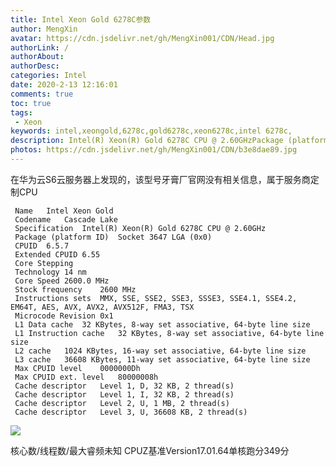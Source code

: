```yaml
---
title: Intel Xeon Gold 6278C参数
author: MengXin
avatar: https://cdn.jsdelivr.net/gh/MengXin001/CDN/Head.jpg
authorLink: /
authorAbout: 
authorDesc: 
categories: Intel
date: 2020-2-13 12:16:01
comments: true
toc: true
tags:
 - Xeon
keywords: intel,xeongold,6278c,gold6278c,xeon6278c,intel 6278c,
description: Intel(R) Xeon(R) Gold 6278C CPU @ 2.60GHzPackage (platform ID)	Socket 3647 LGA (0x0)Technology 14 nm
photos: https://cdn.jsdelivr.net/gh/MengXin001/CDN/b3e8dae89.jpg
---
```


在华为云S6云服务器上发现的，该型号牙膏厂官网没有相关信息，属于服务商定制CPU
<!--more-->
``` 
 Name	Intel Xeon Gold
 Codename	Cascade Lake
 Specification	Intel(R) Xeon(R) Gold 6278C CPU @ 2.60GHz
 Package (platform ID)	Socket 3647 LGA (0x0)
 CPUID	6.5.7
 Extended CPUID	6.55
 Core Stepping	
 Technology	14 nm
 Core Speed	2600.0 MHz
 Stock frequency	2600 MHz
 Instructions sets	MMX, SSE, SSE2, SSE3, SSSE3, SSE4.1, SSE4.2, EM64T, AES, AVX, AVX2, AVX512F, FMA3, TSX
 Microcode Revision	0x1
 L1 Data cache	32 KBytes, 8-way set associative, 64-byte line size
 L1 Instruction cache	32 KBytes, 8-way set associative, 64-byte line size
 L2 cache	1024 KBytes, 16-way set associative, 64-byte line size
 L3 cache	36608 KBytes, 11-way set associative, 64-byte line size
 Max CPUID level	0000000Dh
 Max CPUID ext. level	80000008h
 Cache descriptor	Level 1, D, 32 KB, 2 thread(s)
 Cache descriptor	Level 1, I, 32 KB, 2 thread(s)
 Cache descriptor	Level 2, U, 1 MB, 2 thread(s)
 Cache descriptor	Level 3, U, 36608 KB, 2 thread(s)
```

![](https://document-1254197101.cos.ap-guangzhou.myqcloud.com/hexo/pic/6278C.png)

核心数/线程数/最大睿频未知
CPUZ基准Version17.01.64单核跑分349分